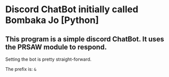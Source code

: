 # Discord ChatBot initially called Bombaka Jo [Python]
## This program is a simple discord ChatBot. It uses the PRSAW module to respond. 
Setting the bot is pretty straight-forward.

The prefix is: 
```&```
